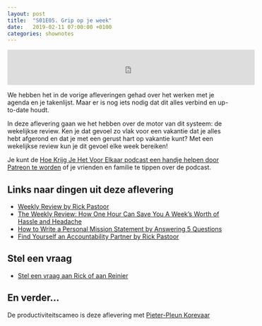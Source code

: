 ```yaml
---
layout: post
title:  "S01E05. Grip op je week"
date:   2019-02-11 07:00:00 +0100
categories: shownotes
---
```


<iframe width="560" height="80" scrolling="no" frameborder="no" src="https://fireside.fm/s/R68v5wVn+eclpT-jw/iframe"></iframe>

We hebben het in de vorige afleveringen gehad over het werken met je agenda en je takenlijst. Maar er is nog iets nodig dat dit alles verbind en up-to-date houdt.

In deze aflevering gaan we het hebben over de motor van dit systeem: de wekelijkse review. Ken je dat gevoel zo vlak voor een vakantie dat je alles hebt afgerond en dat je met een gerust hart op vakantie kunt? Met een wekelijkse review kun je dit gevoel elke week bereiken!

Je kunt de [Hoe Krijg Je Het Voor Elkaar podcast een handje helpen door Patreon te worden](http://patreon.com/reinier) of je vrienden en familie te tippen over de podcast.

## Links naar dingen uit deze aflevering

- [Weekly Review by Rick Pastoor](https://rickpastoor.com/sections/weeklyreview.html)
- [The Weekly Review: How One Hour Can Save You A Week’s Worth of Hassle and Headache](https://lifehacker.com/the-weekly-review-how-one-hour-can-save-you-a-week-s-w-5908816)
- [How to Write a Personal Mission Statement by Answering 5 Questions](https://www.andyandrews.com/personal-mission-statement/)
- [Find Yourself an Accountability Partner by Rick Pastoor](https://rickpastoor.com/2014/05/28/find-yourself-an-accountability-partner.html)

## Stel een vraag

- [Stel een vraag aan Rick of aan Reinier](https://hoekrijgjehetvoorelkaar.nl/stel-een-vraag/)

## En verder…

De productiviteitscameo is deze aflevering met [Pieter-Pleun Korevaar](https://twitter.com/ppkorevaar)